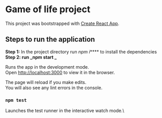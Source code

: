 # Game of life project

This project was bootstrapped with [Create React App](https://github.com/facebook/create-react-app).

## Steps to run the application

**Step 1:** In the project directory run _npm i_**** to install the dependencies
**Step 2: **run _npm start _****

Runs the app in the development mode.\
Open [http://localhost:3000](http://localhost:3000) to view it in the browser.

The page will reload if you make edits.\
You will also see any lint errors in the console.

### `npm test`

Launches the test runner in the interactive watch mode.\


